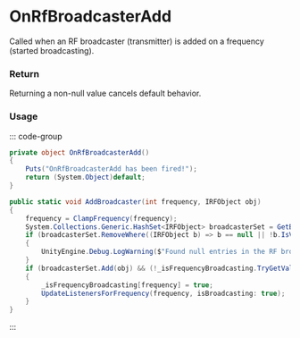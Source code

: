 # OnRfBroadcasterAdd
<Badge type="info" text="Radio"/><Badge type="danger" text="Carbon Compatible"/><Badge type="warning" text="Oxide Compatible"/>
Called when an RF broadcaster (transmitter) is added on a frequency (started broadcasting).

### Return
Returning a non-null value cancels default behavior.

### Usage
::: code-group
```csharp [Example]
private object OnRfBroadcasterAdd()
{
	Puts("OnRfBroadcasterAdd has been fired!");
	return (System.Object)default;
}
```
```csharp [Source — Assembly-CSharp @ RFManager]
public static void AddBroadcaster(int frequency, IRFObject obj)
{
	frequency = ClampFrequency(frequency);
	System.Collections.Generic.HashSet<IRFObject> broadcasterSet = GetBroadcasterSet(frequency);
	if (broadcasterSet.RemoveWhere((IRFObject b) => b == null || !b.IsValidEntityReference()) > 0)
	{
		UnityEngine.Debug.LogWarning($"Found null entries in the RF broadcaster set for frequency {frequency}... cleaning up.");
	}
	if (broadcasterSet.Add(obj) && (!_isFrequencyBroadcasting.TryGetValue(frequency, out var value) || !value))
	{
		_isFrequencyBroadcasting[frequency] = true;
		UpdateListenersForFrequency(frequency, isBroadcasting: true);
	}
}

```
:::
